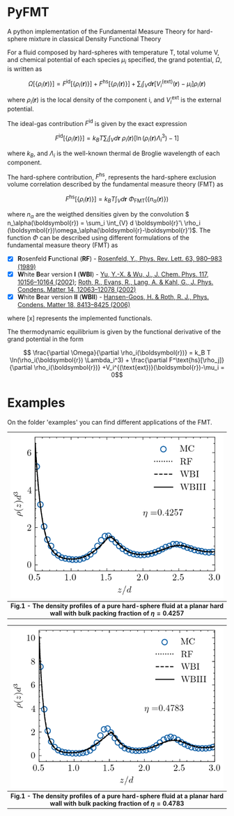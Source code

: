 # PyFMT
A python implementation of the Fundamental Measure Theory for hard-sphere mixture in classical Density Functional Theory

For a fluid composed by hard-spheres with temperature T, total volume V, and chemical potential of each species $\mu_i$  specified, the grand potential, $\Omega$, is written as

$$\Omega[\{\rho_i(\boldsymbol{r})\}] = F^\text{id}[\{\rho_i(\boldsymbol{r})\}] + F^\text{hs}[\{\rho_i(\boldsymbol{r})\}]+ \sum_i \int_{V} d \boldsymbol{r} [V_i^{(\text{ext})}(\boldsymbol{r})-\mu_i] \rho_i(\boldsymbol{r})$$

where $\rho_i(\boldsymbol{r})$ is the local density of the component i, and $V^\text{ext}_{i}$ is the external potential. 

The ideal-gas contribution $F^\text{id}$ is given by the exact expression

$$F^\text{id}[\{\rho_i (\boldsymbol{r})\}] = k_B T\sum_i \int_{V} d\boldsymbol{r}\ \rho_i(\boldsymbol{r})[\ln(\rho_i (\boldsymbol{r})\Lambda_i^3)-1]$$

where $k_B$, and $\Lambda_i$ is the well-known thermal de Broglie wavelength of each component.

The hard-sphere contribution, $F^{\textrm{hs}}$, represents the hard-sphere exclusion volume correlation described by the fundamental measure theory (FMT) as

$$F^\text{hs}[\{\rho_i (\boldsymbol{r})\}] = k_B T\int_{V} d \boldsymbol{r}\ \Phi_\textrm{FMT}(\{ n_\alpha(\boldsymbol{r})\})$$

where $n_\alpha$ are the weigthed densities given by the convolution $ n_\alpha(\boldsymbol{r}) = \sum_i \int_{V} d \boldsymbol{r}'\ \rho_i (\boldsymbol{r})\omega_\alpha(\boldsymbol{r}-\boldsymbol{r}')$. The function $\Phi$ can be described using different formulations of the fundamental measure theory (FMT) as

- [x] **R**osenfeld **F**unctional (**RF**) - [Rosenfeld, Y., Phys. Rev. Lett. 63, 980–983 (1989)](https://link.aps.org/doi/10.1103/PhysRevLett.63.980)
- [x] **W**hite **B**ear version **I** (**WBI**) - [Yu, Y.-X. & Wu, J., J. Chem. Phys. 117, 10156–10164 (2002)](http://aip.scitation.org/doi/10.1063/1.1520530); [Roth, R., Evans, R., Lang, A. & Kahl, G., J. Phys. Condens. Matter 14, 12063–12078 (2002)](https://iopscience.iop.org/article/10.1088/0953-8984/14/46/313)
- [x] **W**hite **B**ear version **II** (**WBII**) - [Hansen-Goos, H. & Roth, R. J., Phys. Condens. Matter 18, 8413–8425 (2006)](https://iopscience.iop.org/article/10.1088/0953-8984/18/37/002)

where [x] represents the implemented functionals.

The thermodynamic equilibrium is given by the functional derivative of the grand potential in the form 

$$ \frac{\partial \Omega}{\partial \rho_i(\boldsymbol{r})} = k_B T \ln(\rho_i(\boldsymbol{r}) \Lambda_i^3) + \frac{\partial F^\text{hs}[\rho_j]}{\partial \rho_i(\boldsymbol{r})}  +V_i^{(\text{ext})}(\boldsymbol{r})-\mu_i = 0$$

# Examples

On the folder 'examples' you can find different applications of the FMT. 

|![Figure1](https://github.com/elvissoares/PyFMT/blob/main/examples/hardwall-eta0.4257.png)|
|:--:|
| <b>Fig.1 - The density profiles of a pure hard-sphere fluid at a planar hard wall with bulk packing fraction of $\eta = 0.4257$ </b>|

|![Figure2](https://github.com/elvissoares/PyFMT/blob/main/examples/hardwall-eta0.4783.png)|
|:--:|
| <b>Fig.1 - The density profiles of a pure hard-sphere fluid at a planar hard wall with bulk packing fraction of $\eta = 0.4783$ </b>|